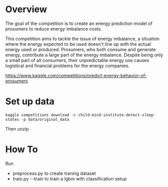 # Overview
The goal of the competition is to create an energy prediction model of prosumers to reduce energy imbalance costs.

This competition aims to tackle the issue of energy imbalance, a situation where the energy expected to be used doesn't line up with the actual energy used or produced. Prosumers, who both consume and generate energy, contribute a large part of the energy imbalance. Despite being only a small part of all consumers, their unpredictable energy use causes logistical and financial problems for the energy companies.

https://www.kaggle.com/competitions/predict-energy-behavior-of-prosumers

# Set up data

```
kaggle competitions download -c child-mind-institute-detect-sleep-states -p data/original_data

```

Then unzip

# How To

Run
- preprocess.py to create traning dataset
- train.py --train to train a lgbm with classification setup